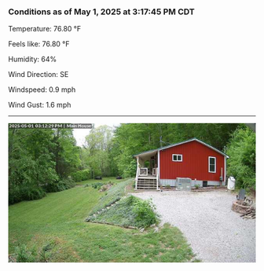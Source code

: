### Conditions as of May 1, 2025 at 3:17:45 PM CDT 

Temperature: 76.80 &deg;F

Feels like: 76.80 &deg;F

Humidity: 64%

Wind Direction: SE

Windspeed: 0.9 mph

Wind Gust: 1.6 mph

---

<img src="./images/latest.jpeg"/>

